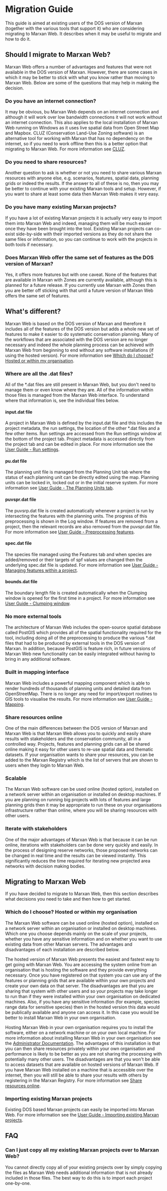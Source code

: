 # Migration Guide
This guide is aimed at existing users of the DOS version of Marxan (together with the various tools that support it) who are considering migrating to Marxan Web. It describes when it may be useful to migrate and how to do it.

## Should I migrate to Marxan Web?
Marxan Web offers a number of advantages and features that were not available in the DOS version of Marxan. However, there are some cases in which it may be better to stick with what you know rather than moving to Marxan Web. Below are some of the questions that may help in making the decision.  

### Do you have an internet connection?  
It may be obvious, bu Marxan Web depends on an internet connection and although it will work over low bandwidth connections it will not work without an internet connection. This also applies to the local installation of Marxan Web running on Windows as it uses live spatial data from Open Street Map and Mapbox. CLUZ (Conservation Land-Use Zoning software) is an alternative tool for working with Marxan that has no dependency on the internet, so if you need to work offline then this is a better option that migrating to Marxan Web. For more information see [CLUZ](https://anotherbobsmith.wordpress.com/software/cluz/).  

### Do you need to share resources?
Another question to ask is whether or not you need to share various Marxan resources with anyone else, e.g. scenarios, features, spatial data, planning grids or indeed the results. If the answer to all of these is no, then you may be better to continue with your existing Marxan tools and setup. However, if you want to share at least some data then Marxan Web makes it very easy.  

### Do you have many existing Marxan projects?
If you have a lot of existing Marxan projects it is actually very easy to import them into Marxan Web and indeed, managing them will be much easier once they have been brought into the tool. Existing Marxan projects can co-exist side-by-side with their imported versions as they do not share the same files or information, so you can continue to work with the projects in both tools if necessary.  

### Does Marxan Web offer the same set of features as the DOS version of Marxan?
Yes, it offers more features but with one caveat. None of the features that are available in Marxan with Zones are currently available, although this is planned for a future release. If you currently use Marxan with Zones then you are better off sticking with that until a future version of Marxan Web offers the same set of features.

## What's different?
Marxan Web is based on the DOS version of Marxan and therefore it includes all of the features of the DOS version but adds a whole new set of features to make it easier to do systematic conservation planning. Many of the workflows that are associated with the DOS version are no longer necessary and indeed the whole planning process can be achieved with Marxan Web from beginning to end without any software installations (if using the hosted version). For more information see [Which do I choose? Hosted or within my organisation](#which-do-i-choose-hosted-or-within-my-organisation).  

### Where are all the .dat files?
All of the *.dat files are still present in Marxan Web, but you don't need to manage them or even know where they are. All of the information within those files is managed from the Marxan Web interface. To understand where that information is, see the individual files below.  

#### input.dat file
A project in Marxan Web is defined by the input.dat file and this includes the project metadata, the run settings, the location of the other *.dat files and a few other items. Run settings are accessed from the Run settings window at the bottom of the project tab. Project metadata is accessed directly from the project tab and can be edited in place. For more information see the [User Guide - Run settings](docs_user.md#run-settings).  

#### pu.dat file
The planning unit file is managed from the Planning Unit tab where the status of each planning unit can be directly edited using the map. Planning units can be locked in, locked out or in the initial reserve system.  For more information see [User Guide - The Planning Units tab](docs_user.md#the-planning-units-tab).  

#### puvspr.dat file
The puvsrp.dat file is created automatically whenever a project is run by intersecting the features with the planning units. The progress of this preprocessing is shown in the Log window. If features are removed from a project, then the relevant records are also removed from the puvspr.dat file. For more information see [User Guide - Preprocessing features](docs_user.md#preprocessing-features).  

#### spec.dat file
The species file managed using the Features tab and when species are added/removed or their targets of spf values are changed then the underlying spec.dat file is updated. For more information see [User Guide - Managing features within a project](docs_user.md#managing-features-within-a-project).  

#### bounds.dat file
The boundary length file is created automatically when the Clumping window is opened for the first time in a project. For more information see [User Guide - Clumping window](docs_user.md#clumping-window).  

### No more external tools
The architecture of Marxan Web includes the open-source spatial database called PostGIS which provides all of the spatial functionality required for the tool, including doing all of the preprocessing to produce the various *.dat files that had to be produced by external tools in the DOS version of Marxan. In addition, because PostGIS is feature rich, in future versions of Marxan Web new functionality can be easily integrated without having to bring in any additional software. 

### Built in mapping interface
Marxan Web includes a powerful mapping component which is able to render hundreds of thousands of planning units and detailed data from OpenStreetMap. There is no longer any need for import/export routines to GIS tools to visualise the results. For more information see [User Guide - Mapping](docs_user.md#mapping).  

### Share resources online
One of the main differences between the DOS version of Marxan and Marxan Web is that Marxan Web allows you to quickly and easily share results with stakeholders and the conservation community, all in a controlled way. Projects, features and planning grids can all be shared online making it easy for other users to re-use spatial data and thematic datasets. If your organisation wants to share your resources, you can be added to the Marxan Registry which is the list of servers that are shown to users when they login to Marxan Web. 

### Scalable
The Marxan Web software can be used online (hosted option), installed on a network server within an organisation or installed on desktop machines. If you are planning on running big projects with lots of features and large planning grids then it may be appropriate to run these on your organisations infrastructure rather than online, where you will be sharing resources with other users.  

### Iterate with stakeholders
One of the major advantages of Marxan Web is that because it can be run online, iterations with stakeholders can be done very quickly and easily. In the process of designing reserve networks, those proposed networks can be changed in real time and the results can be viewed instantly. This significantly reduces the time required for iterating new projected area networks with decision making bodies.  

## Migrating to Marxan Web
If you have decided to migrate to Marxan Web, then this section describes what decisions you need to take and then how to get started.  

### Which do I choose? Hosted or within my organisation 
The Marxan Web software can be used online (hosted option), installed on a network server within an organisation or installed on desktop machines. Which one you choose depends mainly on the scale of your projects, whether you have any sensitive information and on whether you want to use existing data from other Marxan servers. The advantages and disadvantages of each installation are described below.  

The hosted version of Marxan Web presents the easiest and fastest way to get going with Marxan Web. You are accessing the system online from an organisation that is hosting the software and they provide everything necessary. Once you have registered on that system you can use any of the features or planning grids that are available within your own projects and create your own data on that server. The disadvantages are that you are sharing that system with other users and so your projects may take longer to run than if they were installed within your own organisation on dedicated machines. Also, if you have any sensitive information (for example, species range data for sensitive species) then in the hosted version this data would be publically available and anyone can access it. In this case you would be better to install Marxan Web in your own organisation.  

Hosting Marxan Web in your own organisation requires you to install the software, either on a network machine or on your own local machine. For more information about installing Marxan Web in your own organisation see the [Administrator Documentation](docs_admin.html). The advantages of this installation is that you can then share resources privately within your own organisation and performance is likely to be better as you are not sharing the processing with potentially many other users. The disadvantages are that you won't be able to access datasets that are available on hosted versions of Marxan Web. If you have Marxan Web installed on a machine that is accessible over the internet, then you will still be able to share your results with others by registering in the Marxan Registry. For more information see [Share resources online](#share-resources-online).  

### Importing existing Marxan projects
Existing DOS based Marxan projects can easily be imported into Marxan Web. For more information see the [User Guide - Importing existing Marxan projects](docs_user.md#importing-existing-marxan-projects).  

## FAQ
### Can I just copy all my existing Marxan projects over to Marxan Web?
You cannot directly copy all of your existing projects over by simply copying the files as Marxan Web needs additional information that is not already included in those files. The best way to do this is to import each project one-by-one.
